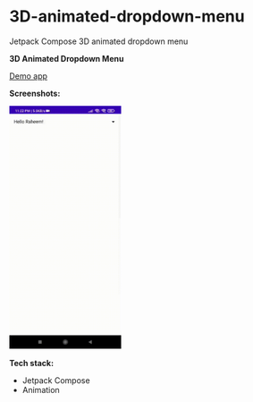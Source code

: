 # 3D-animated-dropdown-menu
Jetpack Compose 3D animated dropdown menu

**3D Animated Dropdown Menu**

<a href="https://github.com/raheemadamboev/3D-animated-dropdown-menu/blob/master/app-debug.apk">Demo app</a>

**Screenshots:**

<img src="https://github.com/raheemadamboev/3D-animated-dropdown-menu/blob/master/video_2021-09-25_01-18-49.gif" alt="Italian Trulli" width="200" height="434">

**Tech stack:**

- Jetpack Compose
- Animation
